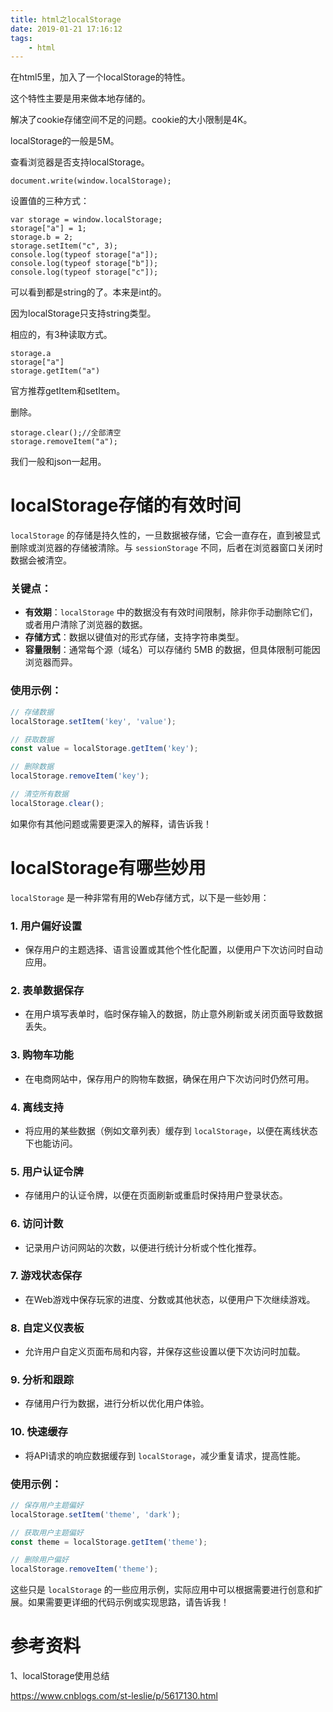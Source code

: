 ```yaml
---
title: html之localStorage
date: 2019-01-21 17:16:12
tags:
	- html
---
```




在html5里，加入了一个localStorage的特性。

这个特性主要是用来做本地存储的。

解决了cookie存储空间不足的问题。cookie的大小限制是4K。

localStorage的一般是5M。

查看浏览器是否支持localStorage。

```
document.write(window.localStorage);
```

设置值的三种方式：

```
var storage = window.localStorage;
storage["a"] = 1;
storage.b = 2;
storage.setItem("c", 3);
console.log(typeof storage["a"]);
console.log(typeof storage["b"]);
console.log(typeof storage["c"]);
```

可以看到都是string的了。本来是int的。

因为localStorage只支持string类型。

相应的，有3种读取方式。

```
storage.a
storage["a"]
storage.getItem("a")
```

官方推荐getItem和setItem。

删除。

```
storage.clear();//全部清空
storage.removeItem("a");
```



我们一般和json一起用。

# localStorage存储的有效时间

`localStorage` 的存储是持久性的，一旦数据被存储，它会一直存在，直到被显式删除或浏览器的存储被清除。与 `sessionStorage` 不同，后者在浏览器窗口关闭时数据会被清空。

### 关键点：

- **有效期**：`localStorage` 中的数据没有有效时间限制，除非你手动删除它们，或者用户清除了浏览器的数据。
- **存储方式**：数据以键值对的形式存储，支持字符串类型。
- **容量限制**：通常每个源（域名）可以存储约 5MB 的数据，但具体限制可能因浏览器而异。

### 使用示例：

```javascript
// 存储数据
localStorage.setItem('key', 'value');

// 获取数据
const value = localStorage.getItem('key');

// 删除数据
localStorage.removeItem('key');

// 清空所有数据
localStorage.clear();
```

如果你有其他问题或需要更深入的解释，请告诉我！

# localStorage有哪些妙用

`localStorage` 是一种非常有用的Web存储方式，以下是一些妙用：

### 1. **用户偏好设置**
   - 保存用户的主题选择、语言设置或其他个性化配置，以便用户下次访问时自动应用。

### 2. **表单数据保存**
   - 在用户填写表单时，临时保存输入的数据，防止意外刷新或关闭页面导致数据丢失。

### 3. **购物车功能**
   - 在电商网站中，保存用户的购物车数据，确保在用户下次访问时仍然可用。

### 4. **离线支持**
   - 将应用的某些数据（例如文章列表）缓存到 `localStorage`，以便在离线状态下也能访问。

### 5. **用户认证令牌**
   - 存储用户的认证令牌，以便在页面刷新或重启时保持用户登录状态。

### 6. **访问计数**
   - 记录用户访问网站的次数，以便进行统计分析或个性化推荐。

### 7. **游戏状态保存**
   - 在Web游戏中保存玩家的进度、分数或其他状态，以便用户下次继续游戏。

### 8. **自定义仪表板**
   - 允许用户自定义页面布局和内容，并保存这些设置以便下次访问时加载。

### 9. **分析和跟踪**
   - 存储用户行为数据，进行分析以优化用户体验。

### 10. **快速缓存**
   - 将API请求的响应数据缓存到 `localStorage`，减少重复请求，提高性能。

### 使用示例：

```javascript
// 保存用户主题偏好
localStorage.setItem('theme', 'dark');

// 获取用户主题偏好
const theme = localStorage.getItem('theme');

// 删除用户偏好
localStorage.removeItem('theme');
```

这些只是 `localStorage` 的一些应用示例，实际应用中可以根据需要进行创意和扩展。如果需要更详细的代码示例或实现思路，请告诉我！

# 参考资料

1、localStorage使用总结

https://www.cnblogs.com/st-leslie/p/5617130.html